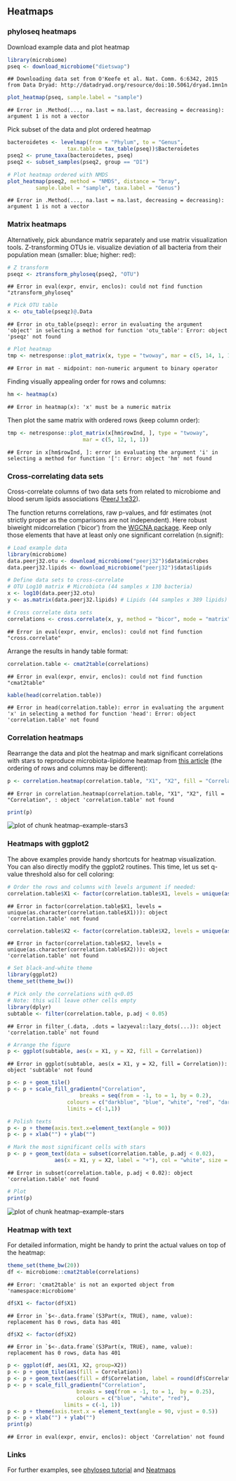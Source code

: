 ## Heatmaps

### phyloseq heatmaps

Download example data and plot heatmap


```r
library(microbiome)
pseq <- download_microbiome("dietswap")
```

```
## Downloading data set from O'Keefe et al. Nat. Comm. 6:6342, 2015 from Data Dryad: http://datadryad.org/resource/doi:10.5061/dryad.1mn1n
```

```r
plot_heatmap(pseq, sample.label = "sample")
```

```
## Error in .Method(..., na.last = na.last, decreasing = decreasing): argument 1 is not a vector
```

Pick subset of the data and plot ordered heatmap


```r
bacteroidetes <- levelmap(from = "Phylum", to = "Genus",
	      	 	   tax.table = tax_table(pseq))$Bacteroidetes
pseq2 <- prune_taxa(bacteroidetes, pseq)
pseq2 <- subset_samples(pseq2, group == "DI")

# Plot heatmap ordered with NMDS
plot_heatmap(pseq2, method = "NMDS", distance = "bray",
	     sample.label = "sample", taxa.label = "Genus")
```

```
## Error in .Method(..., na.last = na.last, decreasing = decreasing): argument 1 is not a vector
```


### Matrix heatmaps

Alternatively, pick abundance matrix separately and use matrix
visualization tools. Z-transforming OTUs ie. visualize deviation of
all bacteria from their population mean (smaller: blue; higher: red):


```r
# Z transform
pseqz <- ztransform_phyloseq(pseq2, "OTU")
```

```
## Error in eval(expr, envir, enclos): could not find function "ztransform_phyloseq"
```

```r
# Pick OTU table
x <- otu_table(pseqz)@.Data
```

```
## Error in otu_table(pseqz): error in evaluating the argument 'object' in selecting a method for function 'otu_table': Error: object 'pseqz' not found
```

```r
# Plot heatmap
tmp <- netresponse::plot_matrix(x, type = "twoway", mar = c(5, 14, 1, 1))
```

```
## Error in mat - midpoint: non-numeric argument to binary operator
```

Finding visually appealing order for rows and columns:


```r
hm <- heatmap(x) 
```

```
## Error in heatmap(x): 'x' must be a numeric matrix
```

Then plot the same matrix with ordered rows (keep column order):


```r
tmp <- netresponse::plot_matrix(x[hm$rowInd, ], type = "twoway",
       			        mar = c(5, 12, 1, 1))
```

```
## Error in x[hm$rowInd, ]: error in evaluating the argument 'i' in selecting a method for function '[': Error: object 'hm' not found
```


### Cross-correlating data sets

Cross-correlate columns of two data sets from related to microbiome and blood serum lipids associations ([PeerJ 1:e32](https://peerj.com/articles/32/)).

The function returns correlations, raw p-values, and fdr estimates (not strictly proper as the comparisons are not independent). Here robust biweight midcorrelation ('bicor') from the [WGCNA package](http://labs.genetics.ucla.edu/horvath/CoexpressionNetwork/Rpackages/WGCNA/). Keep only those elements that have at least only one significant correlation (n.signif):


```r
# Load example data 
library(microbiome)
data.peerj32.otu <- download_microbiome("peerj32")$data$microbes
data.peerj32.lipids <- download_microbiome("peerj32")$data$lipids

# Define data sets to cross-correlate
# OTU Log10 matrix # Microbiota (44 samples x 130 bacteria)
x <- log10(data.peerj32.otu)
y <- as.matrix(data.peerj32.lipids) # Lipids (44 samples x 389 lipids)

# Cross correlate data sets
correlations <- cross.correlate(x, y, method = "bicor", mode = "matrix", p.adj.threshold = 0.05, n.signif = 1)
```

```
## Error in eval(expr, envir, enclos): could not find function "cross.correlate"
```

Arrange the results in handy table format: 


```r
correlation.table <- cmat2table(correlations)
```

```
## Error in eval(expr, envir, enclos): could not find function "cmat2table"
```

```r
kable(head(correlation.table))
```

```
## Error in head(correlation.table): error in evaluating the argument 'x' in selecting a method for function 'head': Error: object 'correlation.table' not found
```

### Correlation heatmaps

Rearrange the data and plot the heatmap and mark significant correlations with stars to reproduce microbiota-lipidome heatmap from [this article](https://peerj.com/articles/32/) (the ordering of rows and columns may be different): 


```r
p <- correlation.heatmap(correlation.table, "X1", "X2", fill = "Correlation", star = "p.adj", p.adj.threshold = 0.05) 
```

```
## Error in correlation.heatmap(correlation.table, "X1", "X2", fill = "Correlation", : object 'correlation.table' not found
```

```r
print(p)
```

![plot of chunk heatmap-example-stars3](figure/heatmap-example-stars3-1.png) 


### Heatmaps with ggplot2

The above examples provide handy shortcuts for heatmap visualization. You can also directly modify the ggplot2 routines. This time, let us set q-value threshold also for cell coloring: 


```r
# Order the rows and columns with levels argument if needed:
correlation.table$X1 <- factor(correlation.table$X1, levels = unique(as.character(correlation.table$X1)))
```

```
## Error in factor(correlation.table$X1, levels = unique(as.character(correlation.table$X1))): object 'correlation.table' not found
```

```r
correlation.table$X2 <- factor(correlation.table$X2, levels = unique(as.character(correlation.table$X2)))
```

```
## Error in factor(correlation.table$X2, levels = unique(as.character(correlation.table$X2))): object 'correlation.table' not found
```

```r
# Set black-and-white theme
library(ggplot2)
theme_set(theme_bw())

# Pick only the correlations with q<0.05
# Note: this will leave other cells empty
library(dplyr)
subtable <- filter(correlation.table, p.adj < 0.05)
```

```
## Error in filter_(.data, .dots = lazyeval::lazy_dots(...)): object 'correlation.table' not found
```

```r
# Arrange the figure
p <- ggplot(subtable, aes(x = X1, y = X2, fill = Correlation))
```

```
## Error in ggplot(subtable, aes(x = X1, y = X2, fill = Correlation)): object 'subtable' not found
```

```r
p <- p + geom_tile() 
p <- p + scale_fill_gradientn("Correlation", 
       	 		       breaks = seq(from = -1, to = 1, by = 0.2), 
			       colours = c("darkblue", "blue", "white", "red", "darkred"), 
			       limits = c(-1,1)) 

# Polish texts
p <- p + theme(axis.text.x=element_text(angle = 90))
p <- p + xlab("") + ylab("")

# Mark the most significant cells with stars
p <- p + geom_text(data = subset(correlation.table, p.adj < 0.02), 
       	 	   aes(x = X1, y = X2, label = "+"), col = "white", size = 5)
```

```
## Error in subset(correlation.table, p.adj < 0.02): object 'correlation.table' not found
```

```r
# Plot
print(p)
```

![plot of chunk heatmap-example-stars](figure/heatmap-example-stars-1.png) 

### Heatmap with text

For detailed information, might be handy to print the actual values on
top of the heatmap:


```r
theme_set(theme_bw(20))
df <- microbiome::cmat2table(correlations)
```

```
## Error: 'cmat2table' is not an exported object from 'namespace:microbiome'
```

```r
df$X1 <- factor(df$X1)
```

```
## Error in `$<-.data.frame`(S3Part(x, TRUE), name, value): replacement has 0 rows, data has 401
```

```r
df$X2 <- factor(df$X2)
```

```
## Error in `$<-.data.frame`(S3Part(x, TRUE), name, value): replacement has 0 rows, data has 401
```

```r
p <- ggplot(df, aes(X1, X2, group=X2)) 
p <- p + geom_tile(aes(fill = Correlation)) 
p <- p + geom_text(aes(fill = df$Correlation, label = round(df$Correlation, 1)), size = 2) 
p <- p + scale_fill_gradientn("Correlation", 
       	 		      breaks = seq(from = -1, to = 1,  by = 0.25), 
       	 		      colours = c("blue", "white", "red"), 
			      limits = c(-1, 1))
p <- p + theme(axis.text.x = element_text(angle = 90, vjust = 0.5)) 
p <- p + xlab("") + ylab("")
print(p)
```

```
## Error in eval(expr, envir, enclos): object 'Correlation' not found
```

### Links

For further examples, see [phyloseq tutorial](http://joey711.github.io/phyloseq/plot_heatmap-examples.html) and [Neatmaps](http://www.biomedcentral.com/1471-2105/11/45)
